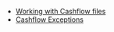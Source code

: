 - [Working with Cashflow files](https://internal/assets/help/markdown/CF_Manage_cashflow_files.md 'Cashflow files')
- [Cashflow Exceptions](https://internal/assets/help/markdown/CF_MCF_Manage_exceptions.md 'Exceptions')
